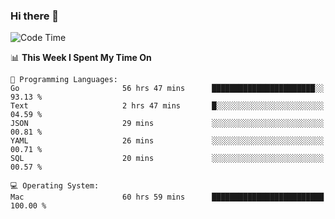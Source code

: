### Hi there 👋

<!--
**CrazyCollin/crazycollin** is a ✨ _special_ ✨ repository because its `README.md` (this file) appears on your GitHub profile.

Here are some ideas to get you started:

- 🔭 I’m currently working on ...
- 🌱 I’m currently learning ...
- 👯 I’m looking to collaborate on ...
- 🤔 I’m looking for help with ...
- 💬 Ask me about ...
- 📫 How to reach me: ...
- 😄 Pronouns: ...
- ⚡ Fun fact: ...
-->

<!--START_SECTION:waka-->
![Code Time](http://img.shields.io/badge/Code%20Time-3%2C192%20hrs%2032%20mins-blue)

📊 **This Week I Spent My Time On** 

```text
💬 Programming Languages: 
Go                       56 hrs 47 mins      ███████████████████████░░   93.13 % 
Text                     2 hrs 47 mins       █░░░░░░░░░░░░░░░░░░░░░░░░   04.59 % 
JSON                     29 mins             ░░░░░░░░░░░░░░░░░░░░░░░░░   00.81 % 
YAML                     26 mins             ░░░░░░░░░░░░░░░░░░░░░░░░░   00.71 % 
SQL                      20 mins             ░░░░░░░░░░░░░░░░░░░░░░░░░   00.57 % 

💻 Operating System: 
Mac                      60 hrs 59 mins      █████████████████████████   100.00 % 
```


<!--END_SECTION:waka-->

